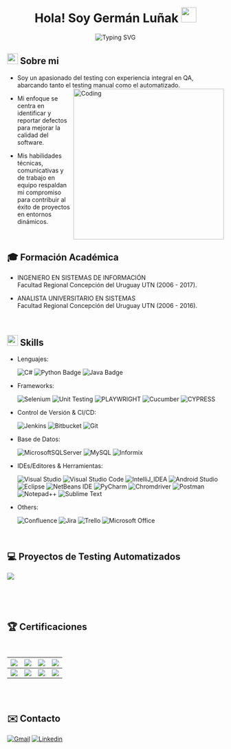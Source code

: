 <h1 align="center">Hola! Soy Germán Luñak <img src="https://media.giphy.com/media/hvRJCLFzcasrR4ia7z/giphy.gif" width="35"></h1>

<div align="center">
  
![Typing SVG](https://readme-typing-svg.herokuapp.com?font=ROBOT&size=25&color=39FF14&background=000000&center=true&vCenter=true&width=490&lines=%3E+Welcome+to+my+GitHub+profile...!)

</div>



## <img src="https://c.tenor.com/NCRHhqkXrJYAAAAi/programmers-go-internet.gif" width="25">  <b>Sobre mi</b>

- Soy un apasionado del testing con experiencia integral en QA, <br>abarcando tanto el testing manual como el automatizado. <img align="right" alt="Coding" width="350" src="https://miro.medium.com/v2/resize:fit:828/format:webp/1*URVbNQirYASEkRkZPRSv4A.gif">

- Mi enfoque se centra en identificar y reportar defectos para mejorar la calidad del software. 

- Mis habilidades técnicas, comunicativas y de trabajo en equipo respaldan mi compromiso para contribuir al éxito de proyectos en entornos dinámicos.

<br>

## <b>🎓 Formación Académica</b>
- INGENIERO EN SISTEMAS DE INFORMACIÓN   <br>Facultad Regional Concepción del Uruguay UTN (2006 - 2017).

- ANALISTA UNIVERSITARIO EN SISTEMAS <br> Facultad Regional Concepción del Uruguay UTN (2006 - 2016).
<p align="center">

<br>

## <img src="https://media2.giphy.com/media/QssGEmpkyEOhBCb7e1/giphy.gif?cid=ecf05e47a0n3gi1bfqntqmob8g9aid1oyj2wr3ds3mg700bl&rid=giphy.gif" width ="25"><b> Skills</b>

<p align="center">

- Lenguajes:
    
    ![C#](https://img.shields.io/badge/C%23-239120?style=for-the-badge&logo=csharp=black&logoColor=white)
    ![Python Badge](https://img.shields.io/badge/Python-FFD43B?style=for-the-badge&logo=python&logoColor=black)
    ![Java Badge](https://img.shields.io/badge/java-%23ED8B00.svg?style=for-the-badge&logo=java&logoColor=white)
    
- Frameworks:

    ![Selenium](https://img.shields.io/badge/Selenium-43B02A?style=for-the-badge&logo=Selenium&logoColor=white)
    ![Unit Testing](https://img.shields.io/badge/UnitTesting-512BD4?style=for-the-badge&logo=dotnet&logoColor=white)
    ![PLAYWRIGHT](https://img.shields.io/badge/Playwright-45ba4b?style=for-the-badge&logo=Playwright&logoColor=white)
    ![Cucumber](https://img.shields.io/badge/Cucumber-43B02A?style=for-the-badge&logo=cucumber&logoColor=white)
    ![CYPRESS](https://img.shields.io/badge/Cypress-17202C?style=for-the-badge&logo=cypress&logoColor=white)
    


    
-  Control de Versión & CI/CD:

    ![Jenkins](https://img.shields.io/badge/Jenkins-D24939?style=for-the-badge&logo=Jenkins&logoColor=white)
    ![Bitbucket](https://img.shields.io/badge/bitbucket-%230047B3.svg?style=for-the-badge&logo=bitbucket&logoColor=white)
    ![Git](https://img.shields.io/badge/git-%23F05033.svg?style=for-the-badge&logo=git&logoColor=white)

    
-  Base de Datos:

    ![MicrosoftSQLServer](https://img.shields.io/badge/Microsoft%20SQL%20Sever-CC2927?style=for-the-badge&logo=microsoft%20sql%20server&logoColor=white) 
    ![MySQL](https://img.shields.io/badge/mysql-%2300f.svg?style=for-the-badge&logo=mysql&logoColor=white)
    ![Informix](https://img.shields.io/badge/Informix-239120?style=for-the-badge&logo=csharp=black&logoColor=white)

    
    
-  IDEs/Editores & Herramientas:

    ![Visual Studio](https://img.shields.io/badge/Visual_Studio-5C2D91?style=for-the-badge&logo=visual%20studio&logoColor=white)
    ![Visual Studio Code](https://img.shields.io/badge/Visual_Studio_Code-0078D4?style=for-the-badge&logo=visual%20studio%20code&logoColor=white)
    ![IntelliJ_IDEA](https://img.shields.io/badge/IntelliJ_IDEA-000000.svg?style=for-the-badge&logo=intellij-idea&logoColor=white)
    ![Android Studio](https://img.shields.io/badge/Android_Studio-3DDC84?style=for-the-badge&logo=android-studio&logoColor=white)
    ![Eclipse](https://img.shields.io/badge/Eclipse-2C2255?style=for-the-badge&logo=eclipse&logoColor=white)
    ![NetBeans IDE](https://img.shields.io/badge/NetBeansIDE-1B6AC6.svg?style=for-the-badge&logo=apache-netbeans-ide&logoColor=white)
    ![PyCharm](https://img.shields.io/badge/pycharm-143?style=for-the-badge&logo=pycharm&logoColor=black&color=black&labelColor=green)
    ![Chromdriver](https://img.shields.io/badge/Chromedriver-43B02A?style=for-the-badge&logo=google&logoColor=white)
    ![Postman](https://img.shields.io/badge/Postman-FF6C37?style=for-the-badge&logo=Postman&logoColor=white)
    ![Notepad++](https://img.shields.io/badge/Notepad++-90E59A.svg?style=for-the-badge&logo=notepad%2B%2B&logoColor=black)
    ![Sublime Text](https://img.shields.io/badge/sublime_text-%23575757.svg?style=for-the-badge&logo=sublime-text&logoColor=important)

    
-  Others:

    ![Confluence](https://img.shields.io/badge/confluence-%23172BF4.svg?style=for-the-badge&logo=confluence&logoColor=white)
    ![Jira](https://img.shields.io/badge/jira-%230A0FFF.svg?style=for-the-badge&logo=jira&logoColor=white)
    ![Trello](https://img.shields.io/badge/Trello-%23026AA7.svg?style=for-the-badge&logo=Trello&logoColor=white)
    ![Microsoft Office](https://img.shields.io/badge/Microsoft_Office-D83B01?style=for-the-badge&logo=microsoft-office&logoColor=white)

<br>
</p>

## <b>💻 Proyectos de Testing Automatizados</b>

<a href="https://github.com/germanluniak/Selenium-Java">
  <img align="center" src="https://github-readme-stats.vercel.app/api/pin/?username=germanluniak&repo=Selenium-Java&theme=tokyonight" />
</a>
  
<br><br><br>



## <b> 🏆 Certificaciones</b>
<Br>
  
|[![](https://img.shields.io/badge/Curso%20Profesional%20de%20Testing-red?style=for-the-badge)](https://drive.google.com/file/d/1Poy48dEDj3OWa8VcheP4t_lgGiFuKOT4/view?pli=1)|[![](https://img.shields.io/badge/Curso%20QA%20Manual-blue?style=for-the-badge)](https://drive.google.com/file/d/1V5FTXcYYKnxJ6xgw4KszaRnov4YcGSf8/view?usp=drive_link)|[![](https://img.shields.io/badge/Selenium%20Automation-green?style=for-the-badge)](https://drive.google.com/file/d/1Beyq_idHLqGFUKYSo6ov4neWmjia3k1y/view?usp=drive_link)|[![](https://img.shields.io/badge/Curso%20Playwright%20con%20Python-orange?style=for-the-badge)](https://drive.google.com/file/d/15FaClcHE8LNfWyRGXjlHKmE5eVQqK9Yz/view?usp=drive_link)|
|---|---|---|---|
|[![](https://img.shields.io/badge/Curso%20Appium%20Mobile%20Testing-orange?style=for-the-badge)](https://drive.google.com/file/d/1zYjWBBZYX6-bRd1O0U01ZPQDQORs0WO3/view?usp=drive_link)|[![](https://img.shields.io/badge/Curso%20Automatizacion%20en%20Cypress-purple?style=for-the-badge)](https://drive.google.com/file/d/1TawmqzUp1nKNWm-XryMjya3C_aVktf_L/view?usp=drive_link)|[![](https://img.shields.io/badge/Curso%20Automatizacion%20en%20Katalon-red?style=for-the-badge)](https://drive.google.com/file/d/1jFB1h8-KbXYER5iU4_nC5kWrwYds1qsg/view?usp=drive_link)|[![](https://img.shields.io/badge/Curso%20de%20Automatizacion%20con%20Serenity-yellow?style=for-the-badge)](https://drive.google.com/file/d/15frf1yEjC2_5oyLCls9Eu-1t8PYeitd_/view?usp=drive_link)|
  
 

<Br>
  
<br>

## <b>✉️ Contacto</b>

[![Gmail](https://img.shields.io/badge/Gmail-D14836?style=for-the-badge&logo=gmail&logoColor=white)](mailto:germanluniak@gmail.com?subject=Feedback%20From%20Github&body=Hello)
[![Linkedin](https://img.shields.io/badge/LinkedIn-0077B5?style=for-the-badge&logo=linkedin&logoColor=white)](https://www.linkedin.com/in/german-lunak)
  
<br>

